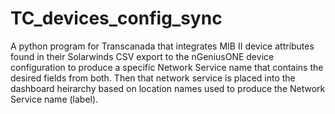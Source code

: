 # TC_devices_config_sync
A python program for Transcanada that integrates MIB II device attributes found in their Solarwinds CSV export to the nGeniusONE device configuration to produce a specific Network Service name that contains the desired fields from both. Then that network service is placed into the dashboard heirarchy based on location names used to produce the Network Service name (label).
